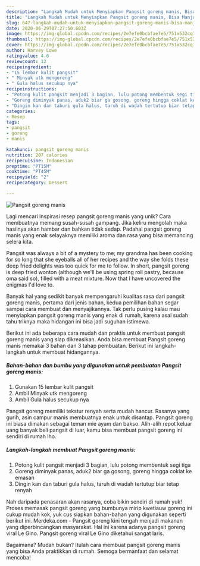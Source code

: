 ```yaml
---
description: "Langkah Mudah untuk Menyiapkan Pangsit goreng manis, Bisa Manjain Lidah"
title: "Langkah Mudah untuk Menyiapkan Pangsit goreng manis, Bisa Manjain Lidah"
slug: 647-langkah-mudah-untuk-menyiapkan-pangsit-goreng-manis-bisa-manjain-lidah
date: 2020-06-29T07:27:50.603Z
image: https://img-global.cpcdn.com/recipes/2e7efe0bcbfae7e5/751x532cq70/pangsit-goreng-manis-foto-resep-utama.jpg
thumbnail: https://img-global.cpcdn.com/recipes/2e7efe0bcbfae7e5/751x532cq70/pangsit-goreng-manis-foto-resep-utama.jpg
cover: https://img-global.cpcdn.com/recipes/2e7efe0bcbfae7e5/751x532cq70/pangsit-goreng-manis-foto-resep-utama.jpg
author: Harvey Lowe
ratingvalue: 4.6
reviewcount: 12
recipeingredient:
- "15 lembar kulit pangsit"
- " Minyak utk mengoreng"
- " Gula halus secukup nya"
recipeinstructions:
- "Potong kulit pangsit menjadi 3 bagian, lulu potong membentuk segi tiga"
- "Goreng diminyak panas, aduk2 biar ga gosong, goreng hingga coklat ke emasan"
- "Dingin kan dan taburi gula halus, taruh di wadah tertutup biar tetap renyah"
categories:
- Resep
tags:
- pangsit
- goreng
- manis

katakunci: pangsit goreng manis 
nutrition: 207 calories
recipecuisine: Indonesian
preptime: "PT15M"
cooktime: "PT45M"
recipeyield: "2"
recipecategory: Dessert

---
```



![Pangsit goreng manis](https://img-global.cpcdn.com/recipes/2e7efe0bcbfae7e5/751x532cq70/pangsit-goreng-manis-foto-resep-utama.jpg)

Lagi mencari inspirasi resep pangsit goreng manis yang unik? Cara membuatnya memang susah-susah gampang. Jika keliru mengolah maka hasilnya akan hambar dan bahkan tidak sedap. Padahal pangsit goreng manis yang enak selayaknya memiliki aroma dan rasa yang bisa memancing selera kita.

Pangsit was always a bit of a mystery to me; my grandma has been cooking for so long that she eyeballs all of her recipes and the way she folds these deep fried delights was too quick for me to follow. In short, pangsit goreng is deep fried wonton (although we&#39;ll be using spring roll pastry, because oma said so), filled with a meat mixture. Now that I have uncovered the enigmas I&#39;d love to.

Banyak hal yang sedikit banyak mempengaruhi kualitas rasa dari pangsit goreng manis, pertama dari jenis bahan, kedua pemilihan bahan segar sampai cara membuat dan menyajikannya. Tak perlu pusing kalau mau menyiapkan pangsit goreng manis yang enak di rumah, karena asal sudah tahu triknya maka hidangan ini bisa jadi suguhan istimewa.


Berikut ini ada beberapa cara mudah dan praktis untuk membuat pangsit goreng manis yang siap dikreasikan. Anda bisa membuat Pangsit goreng manis memakai 3 bahan dan 3 tahap pembuatan. Berikut ini langkah-langkah untuk membuat hidangannya.

<!--inarticleads1-->

##### Bahan-bahan dan bumbu yang digunakan untuk pembuatan Pangsit goreng manis:

1. Gunakan 15 lembar kulit pangsit
1. Ambil  Minyak utk mengoreng
1. Ambil  Gula halus secukup nya


Pangsit goreng memiliki tekstur renyah serta mudah hancur. Rasanya yang gurih, asin campur manis membuatnya enak untuk disantap. Pangsit goreng ini biasa dimakan sebagai teman mie ayam dan bakso. Alih-alih repot keluar uang banyak beli pangsit di luar, kamu bisa membuat pangsit goreng ini sendiri di rumah lho. 

<!--inarticleads2-->

##### Langkah-langkah membuat Pangsit goreng manis:

1. Potong kulit pangsit menjadi 3 bagian, lulu potong membentuk segi tiga
1. Goreng diminyak panas, aduk2 biar ga gosong, goreng hingga coklat ke emasan
1. Dingin kan dan taburi gula halus, taruh di wadah tertutup biar tetap renyah


Nah daripada penasaran akan rasanya, coba bikin sendiri di rumah yuk! Proses memasak pangsit goreng yang bumbunya mirip kwetiauw goreng ini cukup mudah kok, yuk cus siapkan bahan-bahan yang digunakan seperti berikut ini. Merdeka.com - Pangsit goreng kini tengah menjadi makanan yang diperbincangkan masyarakat. Hal ini karena adanya pangsit goreng viral Le Gino. Pangsit goreng viral Le Gino diketahui sangat laris. 

Bagaimana? Mudah bukan? Itulah cara membuat pangsit goreng manis yang bisa Anda praktikkan di rumah. Semoga bermanfaat dan selamat mencoba!
